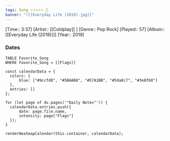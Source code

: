 ```yaml
---
tags: Song ⭐⭐⭐⭐⭐ 💛
banner: "![[Everyday Life (2019).jpg]]"
---
```

[Time:: 3:37]
[Artist:: [[Coldplay]] ]
[Genre:: Pop Rock]
[Played:: 57]
[Album:: [[Everyday Life (2019)]]]
[Year:: 2019]
### Dates
````dataview
TABLE Favorite_Song
WHERE Favorite_Song = [[Flags]]
````

  ```dataviewjs
const calendarData = { 
	colors: { 
		blue: ["#9ccfd8", "#5BAAB8", "#57A1BB", "#5da8c7", "#3e8fb0"] 
	}, 
	entries: [] 
}; 

for (let page of dv.pages('"Daily Notes"')) { 
	calendarData.entries.push({ 
		date: page.file.name, 
		intensity: page["Flags"]
	}); 
} 

renderHeatmapCalendar(this.container, calendarData);
```
